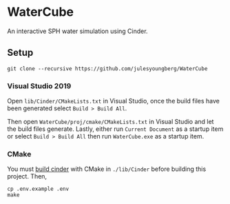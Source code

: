 # WaterCube

An interactive SPH water simulation using Cinder.

## Setup


```shell
git clone --recursive https://github.com/julesyoungberg/WaterCube
```

### Visual Studio 2019

Open `lib/Cinder/CMakeLists.txt` in Visual Studio, once the build files have been generated select `Build > Build All`.

Then open `WaterCube/proj/cmake/CMakeLists.txt` in Visual Studio and let the build files generate.
Lastly, either run `Current Document` as a startup item or select `Build > Build All` then run `WaterCube.exe` as a startup item.

### CMake

You must [build cinder](https://libcinder.org/docs/guides/cmake/cmake.html) with CMake in `./lib/Cinder` before building this project. Then,

```shell
cp .env.example .env
make
```
